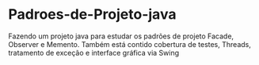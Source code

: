 # Padroes-de-Projeto-java
Fazendo um projeto java para estudar os padrões de projeto Facade, Observer e Memento. Também está contido cobertura de testes, Threads, tratamento de exceção  e interface gráfica via Swing
